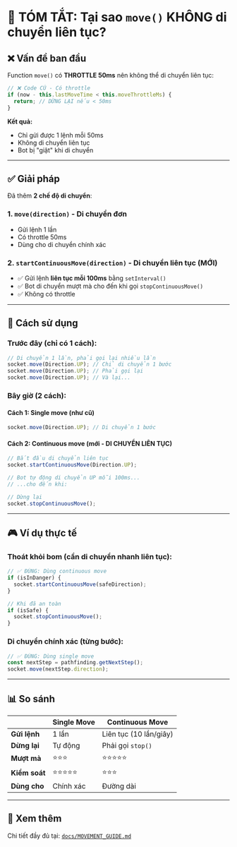 # 🎯 TÓM TẮT: Tại sao `move()` KHÔNG di chuyển liên tục?

## ❌ Vấn đề ban đầu

Function `move()` có **THROTTLE 50ms** nên không thể di chuyển liên tục:

```typescript
// ❌ Code CŨ - Có throttle
if (now - this.lastMoveTime < this.moveThrottleMs) {
  return; // DỪNG LẠI nếu < 50ms
}
```

**Kết quả:**
- Chỉ gửi được 1 lệnh mỗi 50ms
- Không di chuyển liên tục
- Bot bị "giật" khi di chuyển

---

## ✅ Giải pháp

Đã thêm **2 chế độ di chuyển**:

### 1. **`move(direction)`** - Di chuyển đơn
- Gửi lệnh 1 lần
- Có throttle 50ms
- Dùng cho di chuyển chính xác

### 2. **`startContinuousMove(direction)`** - Di chuyển liên tục (MỚI)
- ✅ Gửi lệnh **liên tục mỗi 100ms** bằng `setInterval()`
- ✅ Bot di chuyển mượt mà cho đến khi gọi `stopContinuousMove()`
- ✅ Không có throttle

---

## 🚀 Cách sử dụng

### Trước đây (chỉ có 1 cách):
```typescript
// Di chuyển 1 lần, phải gọi lại nhiều lần
socket.move(Direction.UP); // Chỉ di chuyển 1 bước
socket.move(Direction.UP); // Phải gọi lại
socket.move(Direction.UP); // Và lại...
```

### Bây giờ (2 cách):

#### Cách 1: Single move (như cũ)
```typescript
socket.move(Direction.UP); // Di chuyển 1 bước
```

#### Cách 2: Continuous move (mới - DI CHUYỂN LIÊN TỤC)
```typescript
// Bắt đầu di chuyển liên tục
socket.startContinuousMove(Direction.UP);

// Bot tự động di chuyển UP mỗi 100ms...
// ...cho đến khi:

// Dừng lại
socket.stopContinuousMove();
```

---

## 🎮 Ví dụ thực tế

### Thoát khỏi bom (cần di chuyển nhanh liên tục):
```typescript
// ✅ ĐÚNG: Dùng continuous move
if (isInDanger) {
  socket.startContinuousMove(safeDirection);
}

// Khi đã an toàn
if (isSafe) {
  socket.stopContinuousMove();
}
```

### Di chuyển chính xác (từng bước):
```typescript
// ✅ ĐÚNG: Dùng single move
const nextStep = pathfinding.getNextStep();
socket.move(nextStep.direction);
```

---

## 📊 So sánh

| | Single Move | Continuous Move |
|---|-------------|-----------------|
| **Gửi lệnh** | 1 lần | Liên tục (10 lần/giây) |
| **Dừng lại** | Tự động | Phải gọi `stop()` |
| **Mượt mà** | ⭐⭐⭐ | ⭐⭐⭐⭐⭐ |
| **Kiểm soát** | ⭐⭐⭐⭐⭐ | ⭐⭐⭐ |
| **Dùng cho** | Chính xác | Đường dài |

---

## 📖 Xem thêm
Chi tiết đầy đủ tại: [`docs/MOVEMENT_GUIDE.md`](./docs/MOVEMENT_GUIDE.md)
